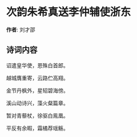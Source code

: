 # 次韵朱希真送李仲辅使浙东

**作者**: 刘才邵

## 诗词内容

诏遣皇华使，恩殊白首郎。

越城膺重寄，云路伫高翔。

金节丹枫外，星轺碧海傍。

溪山动诗兴，藻火粲篇章。

暂对青藜杖，徐驱白鳯凰。

平反有余暇，霜橘荐瑶觞。

